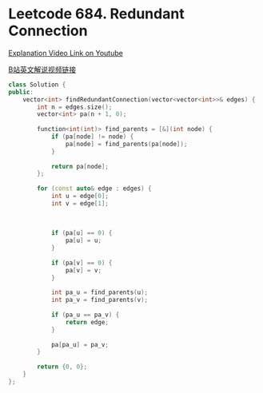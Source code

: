 # Leetcode 684. Redundant Connection

[Explanation Video Link on Youtube](https://youtu.be/puOZl3NokDc)

[B站英文解说视频链接](https://www.bilibili.com/video/BV1JY411x7Vv)

```cpp
class Solution {
public:
    vector<int> findRedundantConnection(vector<vector<int>>& edges) {
        int n = edges.size();
        vector<int> pa(n + 1, 0);
        
        function<int(int)> find_parents = [&](int node) {
            if (pa[node] != node) {
                pa[node] = find_parents(pa[node]);
            }
            
            return pa[node];
        };
        
        for (const auto& edge : edges) {
            int u = edge[0];
            int v = edge[1];
            
            
            
            if (pa[u] == 0) {
                pa[u] = u;
            }
            
            if (pa[v] == 0) {
                pa[v] = v;
            }
            
            int pa_u = find_parents(u);
            int pa_v = find_parents(v);
            
            if (pa_u == pa_v) {
                return edge;
            }
            
            pa[pa_u] = pa_v;
        }
        
        return {0, 0};
    }
};
```
